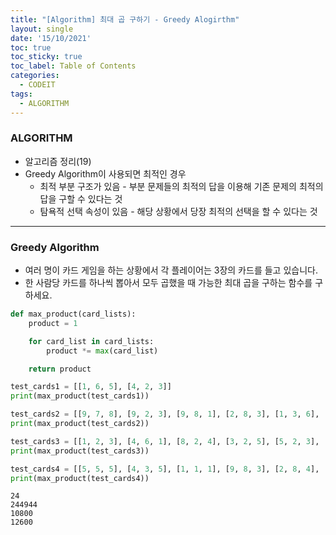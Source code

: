 ```yaml
---
title: "[Algorithm] 최대 곱 구하기 - Greedy Alogirthm"
layout: single
date: '15/10/2021'
toc: true
toc_sticky: true
toc_label: Table of Contents
categories:
  - CODEIT
tags:
  - ALGORITHM
---
```


### ALGORITHM
* 알고리즘 정리(19)
* Greedy Algorithm이 사용되면 최적인 경우
  * 최적 부분 구조가 있음 - 부분 문제들의 최적의 답을 이용해 기존 문제의 최적의 답을 구할 수 있다는 것
  * 탐욕적 선택 속성이 있음 - 해당 상황에서 당장 최적의 선택을 할 수 있다는 것

---

### Greedy Algorithm
* 여러 명이 카드 게임을 하는 상황에서 각 플레이어는 3장의 카드를 들고 있습니다. 
* 한 사람당 카드를 하나씩 뽑아서 모두 곱했을 때 가능한 최대 곱을 구하는 함수를 구하세요.


```python
def max_product(card_lists):
    product = 1

    for card_list in card_lists:
        product *= max(card_list)

    return product

test_cards1 = [[1, 6, 5], [4, 2, 3]]
print(max_product(test_cards1))

test_cards2 = [[9, 7, 8], [9, 2, 3], [9, 8, 1], [2, 8, 3], [1, 3, 6], [7, 7, 4]]
print(max_product(test_cards2))

test_cards3 = [[1, 2, 3], [4, 6, 1], [8, 2, 4], [3, 2, 5], [5, 2, 3], [3, 2, 1]]
print(max_product(test_cards3))

test_cards4 = [[5, 5, 5], [4, 3, 5], [1, 1, 1], [9, 8, 3], [2, 8, 4], [5, 7, 4]]
print(max_product(test_cards4))
```

    24
    244944
    10800
    12600

